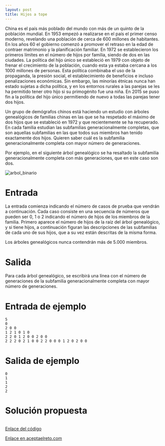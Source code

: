 ```yaml
---
layout: post
title: Hijos a tope
---
```


China es el país más poblado del mundo con más de un quinto de la población mundial. En 1953 empezó a realizarse en el país el primer censo moderno, revelando una población de cerca de 600 millones de habitantes. En los años 60 el gobierno comenzó a promover el retraso en la edad de contraer matrimonio y la planificación familiar. En 1972 se establecieron los primeros límites en el número de hijos por familia, siendo de dos en las ciudades. La política del hijo único se estableció en 1979 con objeto de frenar el crecimiento de la población, cuando esta ya estaba cercana a los 1000 millones de personas. Esta política combinaba el uso de la propaganda, la presión social, el establecimiento de beneficios e incluso penalizaciones económicas. Sin embargo, las minorías étnicas nunca han estado sujetas a dicha política, y en los entornos rurales a las parejas se les ha permitido tener otro hijo si su primogénito fue una niña. En 2015 se puso fin a la política del hijo único permitiendo de nuevo a todas las parejas tener dos hijos.

Un grupo de demógrafos chinos está haciendo un estudio con árboles genealógicos de familias chinas en las que se ha respetado el máximo de dos hijos que se estableció en 1972 y que recientemente se ha recuperado. En cada familia estudian las subfamilias generacionalmente completas, que son aquellas subfamilias en las que todos sus miembros han tenido exactamente dos hijos. Quieren saber cuál es la subfamilia generacionalmente completa con mayor número de generaciones.

Por ejemplo, en el siguiente árbol genealógico se ha resaltado la subfamilia generacionalmente completa con más generaciones, que en este caso son dos.

![arbol_binario](https://www.aceptaelreto.com/pub/problems/v003/94/st/statements/Spanish/arbolesBinarios.svg)

# Entrada

La entrada comienza indicando el número de casos de prueba que vendrán a continuación. Cada caso consiste en una secuencia de números que pueden ser 0, 1 o 2 indicando el número de hijos de los miembros de la familia. Primero aparece el número de hijos de la raíz del árbol genealógico, y si tiene hijos, a continuación figuran las descripciones de las subfamilias de cada uno de sus hijos, que a su vez están descritas de la misma forma.

Los árboles genealógicos nunca contendrán más de 5.000 miembros.

# Salida

Para cada árbol genealógico, se escribirá una línea con el número de generaciones de la subfamilia generacionalmente completa con mayor número de generaciones.

# Entrada de ejemplo

```
5
0
2 0 0
1 2 1 0 1 0
2 2 0 1 2 0 0 2 0 0
2 2 2 0 2 1 0 0 2 2 0 0 0 1 2 0 2 0 0
```

# Salida de ejemplo

```
0
1
1
2
2
```

# Solución propuesta

``` python

```

[Enlace del código](https://github.com/israelem/aceptaelreto/blob/master/codes/2018-10-08-hijos.py)

[Enlace en aceptaelreto.com](https://www.aceptaelreto.com/problem/statement.php?id=394)
